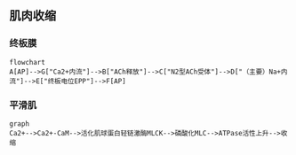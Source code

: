 ## 肌肉收缩
### 终板膜

```mermaid
flowchart
A[AP]-->G["Ca2+内流"]-->B["ACh释放"]-->C["N2型ACh受体"]-->D["（主要）Na+内流"]-->E["终板电位EPP"]-->F[AP]
```

### 平滑肌

```mermaid
graph
Ca2+-->Ca2+-CaM-->活化肌球蛋白轻链激酶MLCK-->磷酸化MLC-->ATPase活性上升-->收缩
```
